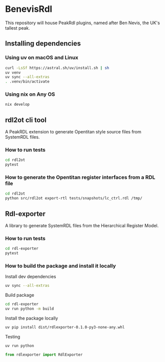 # BenevisRdl
This repository will house PeakRdl plugins, named after Ben Nevis, the UK's tallest peak.

## Installing dependencies
### Using uv on macOS and Linux
```sh
curl -LsSf https://astral.sh/uv/install.sh | sh
uv venv
uv sync --all-extras 
. .venv/bin/activate
```

### Using nix on Any OS
```sh 
nix develop
```

## rdl2ot cli tool
A PeakRDL extension to generate Opentitan style source files from SystemRDL files.

### How to run tests
```sh
cd rdl2ot
pytest
```

### How to generate the Opentitan register interfaces from a RDL file
```sh
cd rdl2ot
python src/rdl2ot export-rtl tests/snapshots/lc_ctrl.rdl /tmp/
```

## Rdl-exporter
A library to generate SystemRDL files from the Hierarchical Register Model.

### How to run tests
```sh
cd rdl-exporter
pytest
```

### How to build the package and install it locally
Install dev dependencies
```sh
uv sync --all-extras 
```
Build package
```sh
cd rdl-exporter
uv run python -m build
```
Install the package locally
```sh
uv pip install dist/rdlexporter-0.1.0-py3-none-any.whl
```
Testing
```sh
uv run python
```
```python
from rdlexporter import RdlExporter
```

